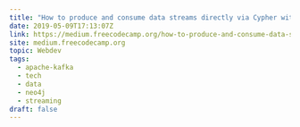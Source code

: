 ```yaml
---
title: "How to produce and consume data streams directly via Cypher with Streams Procedures"
date: 2019-05-09T17:13:07Z
link: https://medium.freecodecamp.org/how-to-produce-and-consume-data-streams-directly-via-cypher-with-streams-procedures-52cbc5f543f1?source=rss----336d898217ee---4&utm_medium=RSS&utm_source=news.12bit.vn
site: medium.freecodecamp.org
topic: Webdev
tags:
  - apache-kafka
  - tech
  - data
  - neo4j
  - streaming
draft: false
---
```

